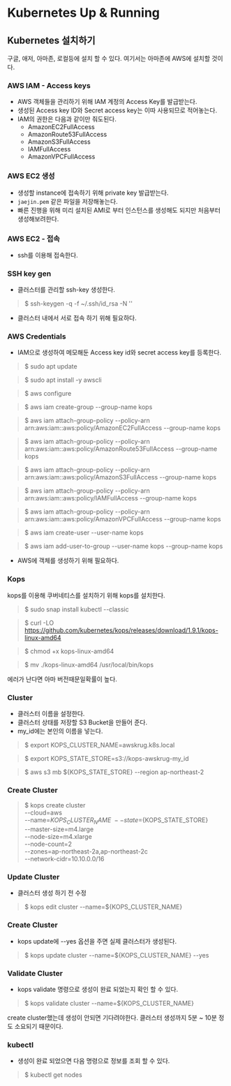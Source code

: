 # Kubernetes Up & Running

## Kubernetes 설치하기

구글, 애저, 아마존, 로컬등에 설치 할 수 있다. 여기서는 아마존에 AWS에 설치할 것이다.

### AWS IAM - Access keys

* AWS 객체들을 관리하기 위해 IAM 계정의 Access Key를 발급받는다.
* 생성된 Access key ID와 Secret access key는 이따 사용되므로 적어놓는다.
* IAM의 권한은 다음과 같이만 줘도된다.
  * AmazonEC2FullAccess
  * AmazonRoute53FullAccess
  * AmazonS3FullAccess
  * IAMFullAccess
  * AmazonVPCFullAccess

### AWS EC2 생성

* 생성할 instance에 접속하기 위해 private key 발급받는다.
* `jaejin.pem` 같은 파일을 저장해놓는다.
* 빠른 진행을 위해 미리 설치된 AMI로 부터 인스턴스를 생성해도 되지만 처음부터 생성해보려한다.

### AWS EC2 - 접속

* ssh를 이용해 접속한다.

### SSH key gen

* 클러스터를 관리할 ssh-key 생성한다.

> $ ssh-keygen -q -f ~/.ssh/id_rsa -N ''

* 클러스터 내에서 서로 접속 하기 위해 필요하다.

### AWS Credentials

* IAM으로 생성하여 메모해둔 Access key id와 secret access key를 등록한다.

> $ sudo apt update

> $ sudo apt install -y awscli

> $ aws configure

> $ aws iam create-group --group-name kops

> $ aws iam attach-group-policy --policy-arn arn:aws:iam::aws:policy/AmazonEC2FullAccess --group-name kops

> $ aws iam attach-group-policy --policy-arn arn:aws:iam::aws:policy/AmazonRoute53FullAccess --group-name kops

> $ aws iam attach-group-policy --policy-arn arn:aws:iam::aws:policy/AmazonS3FullAccess --group-name kops

> $ aws iam attach-group-policy --policy-arn arn:aws:iam::aws:policy/IAMFullAccess --group-name kops

> $ aws iam attach-group-policy --policy-arn arn:aws:iam::aws:policy/AmazonVPCFullAccess --group-name kops

> $ aws iam create-user --user-name kops

> $ aws iam add-user-to-group --user-name kops --group-name kops

* AWS에 객체를 생성하기 위해 필요하다.

### Kops

kops를 이용해 쿠버네티스를 설치하기 위해 kops를 설치한다.

> $ sudo snap install kubectl --classic

> $ curl -LO https://github.com/kubernetes/kops/releases/download/1.9.1/kops-linux-amd64

> $ chmod +x kops-linux-amd64

> $ mv ./kops-linux-amd64 /usr/local/bin/kops

에러가 난다면 아마 버전때문일확률이 높다.

### Cluster

* 클러스터 이름을 설정한다.
* 클러스터 상태를 저장할 S3 Bucket을 만들어 준다.
* my_id에는 본인의 이름을 넣는다.

> $ export KOPS_CLUSTER_NAME=awskrug.k8s.local

> $ export KOPS_STATE_STORE=s3://kops-awskrug-my_id

> $ aws s3 mb ${KOPS_STATE_STORE} --region ap-northeast-2

### Create Cluster

> $ kops create cluster \
    --cloud=aws \
    --name=${KOPS_CLUSTER_NAME} \
    --state=${KOPS_STATE_STORE} \
    --master-size=m4.large \
    --node-size=m4.xlarge \
    --node-count=2 \
    --zones=ap-northeast-2a,ap-northeast-2c \
    --network-cidr=10.10.0.0/16

### Update Cluster

* 클러스터 생성 하기 전 수정

> $ kops edit cluster --name=${KOPS_CLUSTER_NAME}

### Create Cluster

* kops update에 --yes 옵션을 주면 실제 클러스터가 생성된다.

> $ kops update cluster --name=${KOPS_CLUSTER_NAME} --yes

### Validate Cluster

* kops validate 명령으로 생성이 완료 되었는지 확인 할 수 있다.

> $ kops validate cluster --name=${KOPS_CLUSTER_NAME}

create cluster했는데 생성이 안되면 기다려야한다. 클러스터 생성까지 5분 ~ 10분 정도 소요되기 때문이다.

### kubectl

* 생성이 완료 되었으면 다음 명령으로 정보를 조회 할 수 있다.

> $ kubectl get nodes

